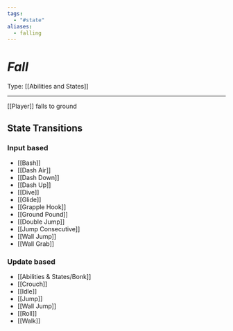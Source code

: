 ```yaml
---
tags:
  - "#state"
aliases:
  - falling
---
```

# _Fall_

Type: [[Abilities and States]]

----

[[Player]] falls to ground

## State Transitions

### Input based

* [[Bash]]
* [[Dash Air]]
* [[Dash Down]]
* [[Dash Up]]
* [[Dive]]
* [[Glide]]
* [[Grapple Hook]]
* [[Ground Pound]]
* [[Double Jump]]
* [[Jump Consecutive]]
* [[Wall Jump]]
* [[Wall Grab]]

### Update based

* [[Abilities & States/Bonk]]
* [[Crouch]]
* [[Idle]]
* [[Jump]]
* [[Wall Jump]]
* [[Roll]]
* [[Walk]]